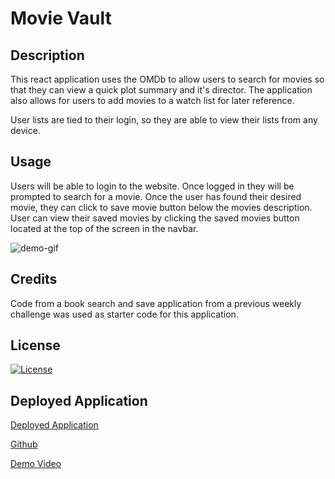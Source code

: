 # Movie Vault

## Description
This react application uses the OMDb to allow users to search for movies so that they can view a quick plot summary and it's director. The application also allows for users to add movies to a watch list for later reference.

User lists are tied to their login, so they are able to view their lists from any device.


## Usage
Users will be able to login to  the website. Once logged in they will be prompted to search for a movie. Once the user has found their desired movie, they can click to save movie button below the movies description. User can view their saved movies by clicking the saved movies button located at the top of the screen in the navbar.

![demo-gif]()

## Credits
Code from a book search and save application from a previous weekly challenge was used as starter code for this application.

## License
[![License](https://img.shields.io/badge/License-MIT-yellow.svg)](https://opensource.org/licenses/MIT)

## Deployed Application 
[Deployed Application]()

[Github]()

[Demo Video]()
